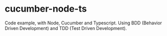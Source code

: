 # cucumber-node-ts
Code example, with Node, Cucumber and Typescript. Using BDD (Behavior Driven Development) and TDD (Test Driven Development).
